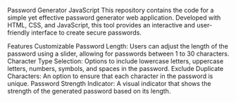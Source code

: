 Password Generator JavaScript
This repository contains the code for a simple yet effective password generator web application. Developed with HTML, CSS, and JavaScript, this tool provides an interactive and user-friendly interface to create secure passwords.

Features
Customizable Password Length: Users can adjust the length of the password using a slider, allowing for passwords between 1 to 30 characters.
Character Type Selection: Options to include lowercase letters, uppercase letters, numbers, symbols, and spaces in the password.
Exclude Duplicate Characters: An option to ensure that each character in the password is unique.
Password Strength Indicator: A visual indicator that shows the strength of the generated password based on its length.
